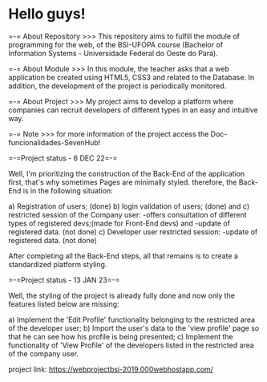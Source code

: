 # Hello guys!
=-= About Repository >>>
This repository aims to fulfill the module of programming for the web, of the BSI-UFOPA course (Bachelor of Information Systems - Universidade Federal do Oeste do Pará).

=-= About Module >>>
 In this module, the teacher asks that a web application be created using HTML5, CSS3 and related to the Database. In addition, the development of the project is periodically monitored.

=-= About Project >>>
My project aims to develop a platform where companies can recruit developers of different types in an easy and intuitive way.

=-= Note >>>
for more information of the project access the Doc-funcionalidades-SevenHub!

=-=Project status - 6 DEC 22=-=

Well, I'm prioritizing the construction of the Back-End of the application first, that's why sometimes
Pages are minimally styled. therefore, the Back-End is in the following situation:

a) Registration of users; (done)
b) login validation of users; (done) and
c) restricted session of the Company user:
-offers consultation of different types of registered devs;(made for Front-End devs) and
-update of registered data. (not done)
c) Developer user restricted session:
-update of registered data. (not done)

After completing all the Back-End steps, all that remains is to create a standardized platform styling.

=-=Project status - 13 JAN 23=-=

Well, the styling of the project is already fully done and now only the features listed below are missing:

a) Implement the 'Edit Profile' functionality belonging to the restricted area of ​​the developer user;
b) Import the user's data to the 'view profile' page so that he can see how his profile is being presented;
c) Implement the functionality of 'View Profile' of the developers listed in the restricted area of ​​the company user.

project link: https://webprojectbsi-2019.000webhostapp.com/